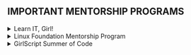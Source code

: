 ## IMPORTANT MENTORSHIP PROGRAMS

<details>
<summary>Learn IT, Girl!</summary>
<br>
Details - It is an  international mentorship program that helps women to  learn a new programming language by doing an awesome opensource  project!<br>
<br>
  
Website - <br>https://www.learnitgirl.com/<br>
<br>

Eligibility - <br>
* Anyone with experience and knowledge about any one or more programming language.<br>
* Should be proficient in speaking english.<br>
* Can take mentees doubts and resolve them <br>
* If possible can provide mentees with project ideas and resources.<br>
<br>

Application - <br>
* Registration starts in early February (almost every year)<br>
* Event starts from March,11 till June,16.<br>
* Their is mid evaluation also scheduled in between the course.  <br>
<br>

Program Duration - 3 months (as per 4th edition of this program)<br><br>

Application Steps- <br>
* It take approx an hour to complete application so that we can get an knowledge abour your experience and technical skills.
<br><br>

Resources for Preparation  - 
<br>
* https://medium.com/learn-it-girl/learn-it-girl-my-experience-with-a-mentorship-program-for-women-f30b0c4721b5<br>
* https://intranet.birmingham.ac.uk/as/employability/careers/mentoring/mentoring-schemes/top-tips-for-your-mentoring-application.aspx<br>
* https://www.td.org/insights/7-tips-about-how-to-mentor-someone

<br>
</details>

<details>
<summary>Linux Foundation Mentorship Program</summary>
<br>
Details -  <br>
The Linux Foundation Mentorship Program is designed to help developers with necessary skills and resources to learn, experiment, and contribute effectively to open source communities.<br>
<br>

Website - <br>https://www.linuxfoundation.org/en/about/diversity-inclusivity/mentorship/<br>
<br>

Eligibility - <br>
* Must be at least 18 years of age
* Must be a participant (administrator, contributor, and so on) in the project for which you want to be a mentor
* Should have significant experience on the subject matter and the skills that the mentees will be developing
* Must not be subject to any obligations to third parties (such as contractual obligations to an employer) that would restrict or prohibit performing as a mentor
* Must be able to devote sufficient time to assisting one or more mentees on a regular basis throughout their mentorships

<br>

Program duration - 3 months
<br><br>
Application- <br>
<br>
**Spring Term: March – May**
<br>
* Applications open: mid Jan – Feb  (4 weeks)<br>

<br>

**Summer Term: June – August**
<br>
* Applications open: mid April – May (4 weeks) <br>
<br>

**Fall Term: September – Nov**
* Applications open: mid July  – August (4 weeks) <br>
<br>
Application Steps- <br>

* You should first create an account on the LFX platform. <br>
* Then, you will be asked to fill in registration information about yourself, as well as details such as your skills and the project(s) for which you wish to be a mentor.

<br>
Resources for Preparation  - <br>

* https://docs.linuxfoundation.org/lfx/mentorship/mentors <br>
* https://lfx.linuxfoundation.org/tools/mentorship/guide/
</details>

<details>
<summary>GirlScript Summer of Code</summary>
<br>
Details - GirlScript Summer of Code is the 3 month long Open Source program during summers conducted by GirlScript Foundation. Throughout the program, participants contribute to different projects under guidance of experienced mentors. <br>
<br>
  
Website - <br>https://gssoc.girlscript.tech/<br>
<br>

Eligibility - <br>
* Anyone with experience and knowledge about any one or more programming language.<br>
* Anyone who can provide and help mentees with project and resources for contributing.<br>
* Can take mentees doubts and resolve them.<br>
* Participation from all age groups, countries and genders allowed.<br>

<br>

Application - <br>
* Registration starts in early or mid February (almost every year)<br>
* Event starts from March till May and reasults declared in June<br>
<br>

Program Duration - 3 months <br><br>

Application Steps- <br>
* It take approx half an hour to one hour to complete application so that they can get proper knowledge abour your experience and technical skills.
<br><br>

Resources for Preparation  - 
<br>
* https://gssoc.girlscript.tech/FAQs.html<br>
* https://medium.com/girlscript-summer-of-code/what-is-girlscript-summer-of-code-8fb0df21f52b<br>
* https://zolaha.com/gssoc-2021-what-is-gssoc-benifits-eligibility-and-how-to-apply/

<br>
</details>
